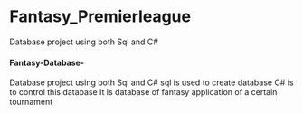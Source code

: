 # Fantasy_Premierleague
Database project using both Sql and C#
#### Fantasy-Database-
Database project using both Sql and C#
sql is used to create database 
C# is to control this database 
It is database of fantasy application of a certain tournament
